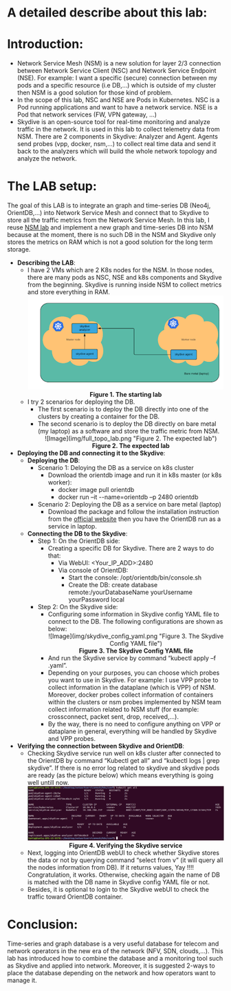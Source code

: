 A detailed describe about this lab:
==================================
# Introduction:
* Network Service Mesh (NSM) is a new solution for layer 2/3 connection between Network Service Client (NSC) and Network Service Endpoint (NSE).
For example: I want a specific (secure) connection between my pods and a specific resource (i.e DB,...) which is outside of my cluster then NSM is a good solution for those kind of problem. 
* In the scope of this lab, NSC and NSE are Pods in Kubernetes. NSC is a Pod running applications and want to have a network service. NSE is a Pod that network services (FW, VPN gateway, ...)
* Skydive is an open-source tool for real-time monitoring and analyze traffic in the network. It is used in this lab to collect telemetry data from NSM. There are 2 components in Skydive: Analyzer and Agent. Agents send probes (vpp, docker, nsm,…) to collect real time data and send it back to the analyzers which will build the whole network topology and analyze the network.

# The LAB setup:
The goal of this LAB is to integrate an graph and time-series DB (Neo4j, OrientDB,...) into Network Service Mesh and connect that to Skydive to store all the traffic metrics from the Network Service Mesh.
In this lab, I reuse [NSM lab](https://github.com/networkservicemesh/networkservicemesh) and implement a new graph and time-series DB into NSM because at the moment, there is no such DB in the NSM and Skydive only stores the metrics on RAM which is not a good solution for the long term storage.

* **Describing the LAB**:
  * I have 2 VMs which are 2 K8s nodes for the NSM. In those nodes, there are many pods as NSC, NSE and k8s components and Skydive from the beginning. Skydive is running inside NSM to collect metrics and store everything in RAM.
        <figcaption align="middle">![Image](img/original_lab.png "Figure 1. The starting lab")</figcaption>
        <figcaption align="middle"><strong>Figure 1. The starting lab</strong></figcaption>
  * I try 2 scenarios for deploying the DB.
    * The first scenario is to deploy the DB directly into one of the clusters by creating a container for the DB.
    * The second scenario is to deploy the DB directly on bare metal (my laptop) as a software and store the traffic metric from NSM.
        <figcaption align="middle">![Image](img/full_topo_lab.png "Figure 2. The expected lab")</figcaption>
        <figcaption align="middle"><strong>Figure 2. The expected lab</strong></figcaption>
* **Deploying the DB and connecting it to the Skydive**:
   *  **Deploying the DB**:
      *  Scenario 1: Deloying the DB as a service on k8s cluster
         *  Download the orientdb image and run it in k8s master (or k8s worker):
            *  docker image pull orientdb
            *  docker run –it --name=orientdb –p 2480 orientdb
      *  Scenario 2: Deploying the DB as a service on bare metal (laptop)
         *  Download the package and follow the installation instruction from the [official website](http://www.orientdb.com/docs/last/Tutorial-Installation.html) then you have the OrientDB run as a service in laptop.
   *  **Connecting the DB to the Skydive**:
      *  Step 1: On the OrientDB side:
         *  Creating a specific DB for Skydive. There are 2 ways to do that:
            *  Via WebUI: <Your_IP_ADD>:2480
            *  Via console of OrientDB:
               *  Start the console: /opt/orientdb/bin/console.sh
               *  Create the DB: create database remote:/yourDatabaseName yourUsername yourPassword local
      *  Step 2: On the Skydive side:
         *  Configuring some information in Skydive config YAML file to connect to the DB. The following configurations are shown as below:
            <figcaption align="middle">![Image](img/skydive_config_yaml.png "Figure 3. The Skydive Config YAML file")</figcaption>
            <figcaption align="middle"><strong>Figure 3. The Skydive Config YAML file</strong></figcaption>
         *  And run the Skydive service by command “kubectl apply –f <Skydive-config-file-name>.yaml”.
         *  Depending on your purposes, you can choose which probes you want to use in Skydive. For example: I use VPP probe to collect information in the dataplane (which is VPP) of NSM. Moreover, docker probes collect information of containers within the clusters or nsm probes implemented by NSM team collect information related to NSM stuff (for example: crossconnect, packet sent, drop, received,...).
         *  By the way, there is no need to configure anything on VPP or dataplane in general, everything will be handled by Skydive and VPP probes.
*  **Verifying the connection between Skydive and OrientDB**:
   *  Checking Skydive service run well on k8s cluster after connected to the OrientDB by command “Kubectl get all” and “kubectl logs | grep skydive”. If there is no error log related to skydive and skydive pods are ready (as the picture below) which means everything is going well untill now.
            <figcaption align="middle">![Image](img/verify_skydive_service.png "Figure 4. Verifying the Skydive service ")</figcaption>
            <figcaption align="middle"><strong>Figure 4. Verifying the Skydive service</strong></figcaption>
   *  Next, logging into OrientDB webUI to check whether Skydive stores the data or not by querying command “select from v” (it will query all the nodes information from DB). If it returns values, Yay !!!! Congratulation, it works. Otherwise, checking again the name of DB is matched with the DB name in Skydive config YAML file or not.
   *  Besides, it is optional to login to the Skydive webUI to check the traffic toward OrientDB container.
# Conclusion:
Time-series and graph database is a very useful database for telecom and network operators in the new era of the network (NFV, SDN, clouds,...). This lab has introduced how to combine the database and a monitoring tool such as Skydive and applied into network. Moreover, it is suggested 2-ways to place the database depending on the network and how operators want to manage it.



